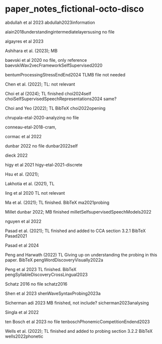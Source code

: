 # paper_notes_fictional-octo-disco


abdullah et al 2023
abdullah2023information


alain2018understandingintermediatelayersusing no file

algayres et al 2023

Ashihara et al. (2023); MB

baevski et al 2020 no file, only reference
baevskiWav2vecFrameworkSelfSupervised2020

bentumProcessingStressEndEnd2024 TLMB file not needed

Chen et al. (2022); TL: not relevant

Choi et al (2024); TL finished
choi2024self
choiSelfSupervisedSpeechRepresentations2024 same?

Choi and Yeo (2022); TL
BibTeX choi2022opening

chrupala-etal-2020-analyzing no file

conneau-etal-2018-cram,

cormac et al 2022

dunbar 2022  no file
dunbar2022self

dieck 2022 

higy et al 2021
higy-etal-2021-discrete

Hsu et al. (2021); 

Lakhotia et al. (2021), TL

ling et al 2020 TL not relevant

Ma et al. (2021); TL finished.
BibTeX ma2021probing

Millet dunbar 2022; MB finished
milletSelfsupervisedSpeechModels2022

nguyen et al 2022

Pasad et al. (2021); TL finished and added to CCA section 3.2.1
BibTeX Pasad2021

Pasad et al 2024

Peng and Harwath (2022) TL Giving up on understanding the probing in this paper.
BibTeX pengWordDiscoveryVisually2022a

Peng et al 2023 TL finished.
BibTeX pengSyllableDiscoveryCrossLingual2023

Schatz 2016 no file
schatz2016

Shen et al 2023
shenWaveSyntaxProbing2023a

Sicherman adi 2023 MB finished, not include?
sicherman2023analysing

Singla et al 2022

ten Bosch et al 2023 no file
tenboschPhonemicCompetitionEndend2023

Wells et al. (2022); TL finished and added to probing section 3.2.2 
BibTeX  wells2022phonetic

